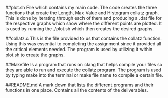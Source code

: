 ##plot.sh
File which contains my main code. The code creates the three functions that create the Length, Max Value and Histogram collatz graph. This is done by iterating through each of them and producing a .dat file for the respective graphs which show where the different points are plotted. It is used by running the ./plot.sh which then creates the desired graphs.

##collatz.c
This is the file provided to us that contains the collatz function. Using this was essential to completing the assignment since it provided all the critical elements needed. The program is used by utilizing it within plot.sh to create the graphs.

##Makefile
Is a program that runs on clang that helps compile your files so they are able to run and execute the collatz program. The program is used by typing make into the terminal or make file name to compile a certain file.

##README.md
A mark down that lists the different programs and their functions in one place. Contains all the contents of the deliverables.

